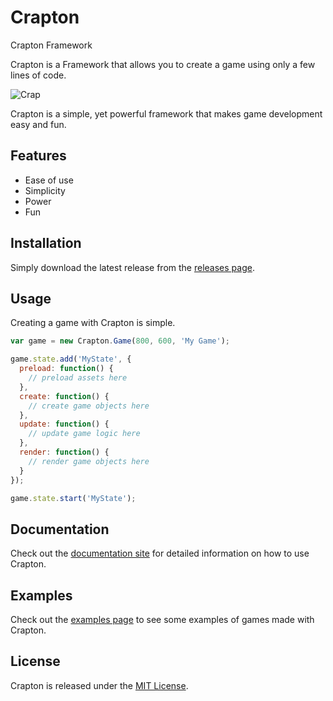 # Crapton
Crapton Framework

Crapton is a Framework that allows you to create a game using only a few lines of code.


![Crap](http://i.imgur.com/mJmDv6F.png)


Crapton is a simple, yet powerful framework that makes game development easy and fun.


## Features

- Ease of use
- Simplicity
- Power
- Fun


## Installation

Simply download the latest release from the [releases page](https://github.com/crapton/crapton/releases).


## Usage

Creating a game with Crapton is simple.

```javascript
var game = new Crapton.Game(800, 600, 'My Game');

game.state.add('MyState', {
  preload: function() {
    // preload assets here
  },
  create: function() {
    // create game objects here
  },
  update: function() {
    // update game logic here
  },
  render: function() {
    // render game objects here
  }
});

game.state.start('MyState');
```

## Documentation

Check out the [documentation site](http://crapton.io/docs) for detailed information on how to use Crapton.


## Examples

Check out the [examples page](http://crapton.io/examples) to see some examples of games made with Crapton.


## License

Crapton is released under the [MIT License](http://opensource.org/licenses/MIT).
